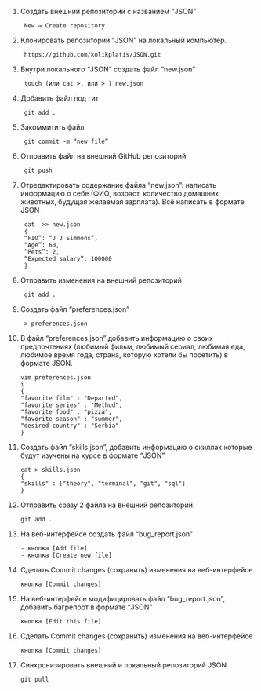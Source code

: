 1. Создать внешний репозиторий c названием “JSON”

        New → Create repository
2. Клонировать репозиторий “JSON” на локальный компьютер.


        https://github.com/kolikplatis/JSON.git
3. Внутри локального “JSON” создать файл “new.json”

        touch (или cat >, или > ) new.json
4. Добавить файл под гит

        git add .
5. Закоммитить файл

        git commit -m “new file”
6. Отправить файл на внешний GitHub репозиторий

        git push
7. Отредактировать содержание файла “new.json”: написать информацию о себе (ФИО, возраст, количество домашних животных, будущая желаемая зарплата). Всё написать в формате JSON

        cat  >> new.json
        {
        “FIO”: “J J Simmons”,
        “Age”: 60,
        “Pets”: 2,
        “Expected salary”: 100000
        }
8. Отправить изменения на внешний репозиторий

        git add .
9. Создать файл “preferences.json”

        > preferences.json
10. В файл “preferences.json” добавить информацию о своих предпочтениях (любимый фильм, любимый сериал, любимая еда, любимое время года, страна, которую хотели бы посетить) в формате JSON.

        vim preferences.json
        i
        {
        "favorite film" : "Departed",
        "favorite series" : "Method",
        "favorite food" : "pizza",
        "favorite season" : "summer",
        "desired country" : "Serbia"
        }
11. Создать файл “skills.json”, добавить информацию о скиллах которые будут изучены на курсе в формате “JSON”

        cat > skills.json
        {
        "skills" : ["theory", "terminal", "git", "sql"]
        }
12. Отправить сразу 2 файла на внешний репозиторий.

        git add .
13. На веб-интерфейсе создать файл “bug_report.json”

        - кнопка [Add file]
        - кнопка [Create new file]
14. Сделать Commit changes (сохранить) изменения на веб-интерфейсе

        кнопка [Commit changes]
15. На веб-интерфейсе модифицировать файл “bug_report.json”, добавить багрепорт в формате “JSON”

        кнопка [Edit this file]
16. Сделать Commit changes (сохранить) изменения на веб-интерфейсе

        кнопка [Commit changes]
17. Синхронизировать внешний и локальный репозиторий JSON

        git pull

